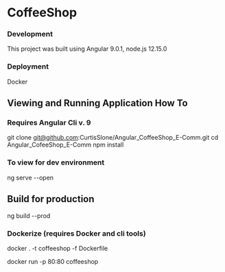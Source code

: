 # CoffeeShop

### Development
This project was built using Angular 9.0.1, node.js 12.15.0

### Deployment
Docker

## Viewing and Running Application How To
### Requires Angular Cli v. 9
git clone git@github.com:CurtisSlone/Angular_CoffeeShop_E-Comm.git
cd Angular_CofeeShop_E-Comm
npm install

### To view for dev environment
ng serve --open

## Build for production
ng build --prod

### Dockerize (requires Docker and cli tools)
docker . -t coffeeshop -f Dockerfile

docker run -p 80:80 coffeeshop

